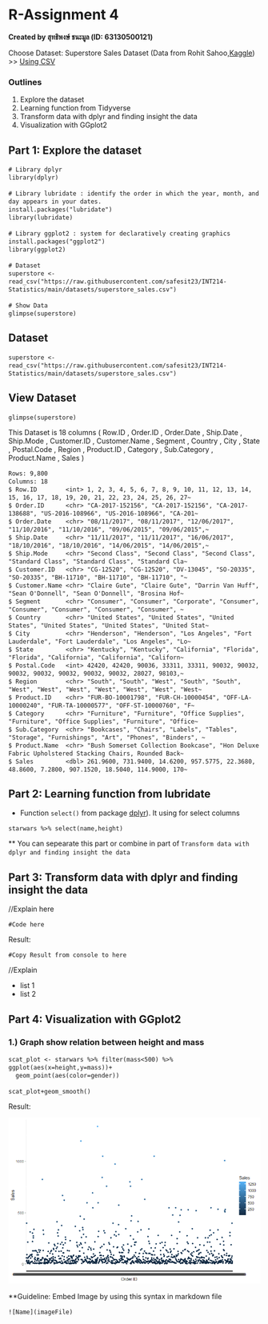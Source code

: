 # R-Assignment 4

**Created by สุทธิพงษ์ ชนะมูล (ID: 63130500121)**

Choose Dataset: Superstore Sales Dataset (Data from Rohit Sahoo,[Kaggle](https://www.kaggle.com/rohitsahoo/sales-forecasting)) >> [Using CSV](https://raw.githubusercontent.com/safesit23/INT214-Statistics/main/datasets/superstore_sales.csv)


### Outlines
1. Explore the dataset
2. Learning function from Tidyverse
3. Transform data with dplyr and finding insight the data
4. Visualization with GGplot2

## Part 1: Explore the dataset

```
# Library dplyr 
library(dplyr)

# Library lubridate : identify the order in which the year, month, and day appears in your dates.
install.packages("lubridate")
library(lubridate)

# Library ggplot2 : system for declaratively creating graphics
install.packages("ggplot2")
library(ggplot2)

# Dataset
superstore <- read_csv("https://raw.githubusercontent.com/safesit23/INT214-Statistics/main/datasets/superstore_sales.csv")

# Show Data
glimpse(superstore)
```

## Dataset

```
superstore <- read_csv("https://raw.githubusercontent.com/safesit23/INT214-Statistics/main/datasets/superstore_sales.csv")
```

## View Dataset

```
glimpse(superstore)
```
This Dataset is 18 columns ( Row.ID , Order.ID , Order.Date , Ship.Date , Ship.Mode , Customer.ID , Customer.Name , Segment , Country , City , State , Postal.Code , Region , Product.ID , Category , Sub.Category , Product.Name , Sales )
```
Rows: 9,800
Columns: 18
$ Row.ID        <int> 1, 2, 3, 4, 5, 6, 7, 8, 9, 10, 11, 12, 13, 14, 15, 16, 17, 18, 19, 20, 21, 22, 23, 24, 25, 26, 27~
$ Order.ID      <chr> "CA-2017-152156", "CA-2017-152156", "CA-2017-138688", "US-2016-108966", "US-2016-108966", "CA-201~
$ Order.Date    <chr> "08/11/2017", "08/11/2017", "12/06/2017", "11/10/2016", "11/10/2016", "09/06/2015", "09/06/2015",~
$ Ship.Date     <chr> "11/11/2017", "11/11/2017", "16/06/2017", "18/10/2016", "18/10/2016", "14/06/2015", "14/06/2015",~
$ Ship.Mode     <chr> "Second Class", "Second Class", "Second Class", "Standard Class", "Standard Class", "Standard Cla~
$ Customer.ID   <chr> "CG-12520", "CG-12520", "DV-13045", "SO-20335", "SO-20335", "BH-11710", "BH-11710", "BH-11710", "~
$ Customer.Name <chr> "Claire Gute", "Claire Gute", "Darrin Van Huff", "Sean O'Donnell", "Sean O'Donnell", "Brosina Hof~
$ Segment       <chr> "Consumer", "Consumer", "Corporate", "Consumer", "Consumer", "Consumer", "Consumer", "Consumer", ~
$ Country       <chr> "United States", "United States", "United States", "United States", "United States", "United Stat~
$ City          <chr> "Henderson", "Henderson", "Los Angeles", "Fort Lauderdale", "Fort Lauderdale", "Los Angeles", "Lo~
$ State         <chr> "Kentucky", "Kentucky", "California", "Florida", "Florida", "California", "California", "Californ~
$ Postal.Code   <int> 42420, 42420, 90036, 33311, 33311, 90032, 90032, 90032, 90032, 90032, 90032, 90032, 28027, 98103,~
$ Region        <chr> "South", "South", "West", "South", "South", "West", "West", "West", "West", "West", "West", "West~
$ Product.ID    <chr> "FUR-BO-10001798", "FUR-CH-10000454", "OFF-LA-10000240", "FUR-TA-10000577", "OFF-ST-10000760", "F~
$ Category      <chr> "Furniture", "Furniture", "Office Supplies", "Furniture", "Office Supplies", "Furniture", "Office~
$ Sub.Category  <chr> "Bookcases", "Chairs", "Labels", "Tables", "Storage", "Furnishings", "Art", "Phones", "Binders", ~
$ Product.Name  <chr> "Bush Somerset Collection Bookcase", "Hon Deluxe Fabric Upholstered Stacking Chairs, Rounded Back~
$ Sales         <dbl> 261.9600, 731.9400, 14.6200, 957.5775, 22.3680, 48.8600, 7.2800, 907.1520, 18.5040, 114.9000, 170~
```


## Part 2: Learning function from lubridate

- Function `select()` from package [dplyr](https://dplyr.tidyverse.org/articles/dplyr.html#select-columns-with-select)). It using for select columns

```
starwars %>% select(name,height)
```
** You can sepearate this part or combine in part of `Transform data with dplyr and finding insight the data`

## Part 3: Transform data with dplyr and finding insight the data

//Explain here

```
#Code here
```

Result:

```
#Copy Result from console to here
```
//Explain

- list 1
- list 2

## Part 4: Visualization with GGplot2
### 1.) Graph show relation between height and mass
```
scat_plot <- starwars %>% filter(mass<500) %>% ggplot(aes(x=height,y=mass))+
  geom_point(aes(color=gender))

scat_plot+geom_smooth()
```
Result:

![Graph 1](graph1.png)

**Guideline:
Embed Image by using this syntax in markdown file
````
![Name](imageFile)
````
